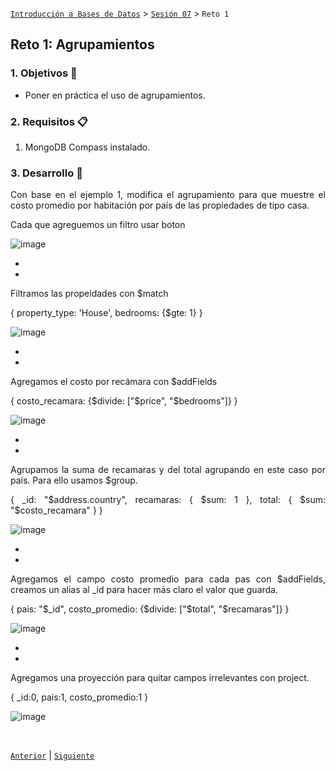 [`Introducción a Bases de Datos`](../../README.md) > [`Sesión 07`](../Readme.md) > `Reto 1`
	
## Reto 1: Agrupamientos

<div style="text-align: justify;">

### 1. Objetivos :dart: 

- Poner en práctica el uso de agrupamientos.

### 2. Requisitos :clipboard:

1. MongoDB Compass instalado.

### 3. Desarrollo :rocket:

Con base en el ejemplo 1, modifica el agrupamiento para que muestre el costo promedio por habitación por país de las propiedades de tipo casa.

Cada que agreguemos un filtro usar boton

![image](https://user-images.githubusercontent.com/104279978/197655164-84a0cf14-4ef5-4160-9d19-a8a7ced293b6.png)

-
-
Filtramos las propeidades con $match

{
   property_type: 'House',
   bedrooms: {$gte: 1}
}


![image](https://user-images.githubusercontent.com/104279978/196056577-0e38f4ef-2a90-4573-92c0-b3d697d8a080.png)

-
-

Agregamos el costo por recámara con $addFields

{
   costo_recamara: {$divide: ["$price", "$bedrooms"]}
}


![image](https://user-images.githubusercontent.com/104279978/196056589-18f970dc-9c16-448c-91f4-67abfad68958.png)



-
-
Agrupamos la suma de recamaras y del total agrupando en este caso por país. Para ello usamos $group.

{
  _id: "$address.country",
  recamaras: {
    $sum: 1
  },
  total: {
    $sum: "$costo_recamara"
  }
}



![image](https://user-images.githubusercontent.com/104279978/196056602-69cb8b4c-d047-4c87-8f21-2fc946ed3698.png)



-
-
Agregamos el campo costo promedio para cada pas con $addFields, creamos un alias al _id para hacer más claro el valor que guarda.

{
  pais: "$_id",
  costo_promedio: {$divide: ["$total", "$recamaras"]}
}


![image](https://user-images.githubusercontent.com/104279978/196056621-4e999440-39fe-476c-8045-54dd84e152e9.png)



-
-
Agregamos una proyección para quitar campos irrelevantes con project.

{
  _id:0,
  pais:1,
  costo_promedio:1
}


![image](https://user-images.githubusercontent.com/104279978/196056641-2e222943-5864-47ec-a893-de994bbc0217.png)












<br/>

[`Anterior`](../Ejemplo-01/Readme.md) | [`Siguiente`](../Readme.md)   
